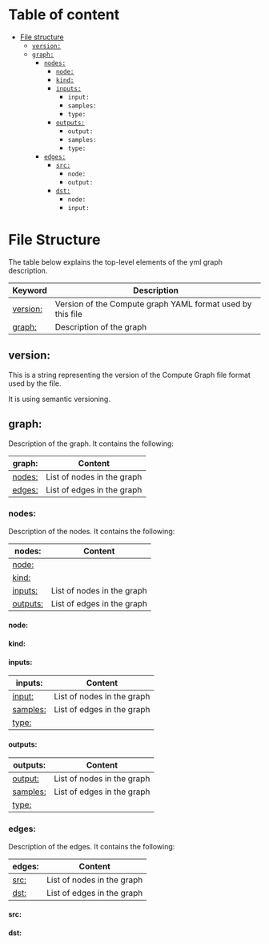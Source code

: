 # Table of content

* [File structure](#File-Structure)
  * [`version:`](#version)
  * [`graph:`](#graph)
    * [`nodes:`](#nodes)
      * [`node:`](#node)
      * [`kind:`](#kind)
      * [`inputs:`](inputs)
        * `input:`
        * `samples:`
        * `type:`
      * [`outputs:`](#outputs)
        * `output:`
        * `samples:`
        * `type:`
    * [`edges:`](#edges)
      * [`src:`](#src)
        * `node:`
        * `output:`
      * [`dst:`](#dst)
        * `node:`
        * `input:`

# File Structure

The table below explains the top-level elements of the yml graph description.

| Keyword              | Description                                                |
| -------------------- | ---------------------------------------------------------- |
| [version:](#version) | Version of the Compute graph YAML format used by this file |
| [graph:](#graph)     | Description of the graph                                   |

## version:

This is a string representing the version of the Compute Graph file format used by the file.

It is using semantic versioning.

## graph:

Description of the graph. It contains the following:

| graph:           | Content                    |
| ---------------- | -------------------------- |
| [nodes:](#nodes) | List of nodes in the graph |
| [edges:](#edges) | List of edges in the graph |

### nodes:

Description of the nodes. It contains the following:

| nodes:              | Content                    |
| ------------------- | -------------------------- |
| [node:](#node)      |                            |
| [kind:](#kind)      |                            |
| [inputs:](#inputs)  | List of nodes in the graph |
| [outputs:](#output) | List of edges in the graph |

#### node:

#### kind:

#### inputs:

| inputs:              | Content                    |
| -------------------- | -------------------------- |
| [input:](#input)     | List of nodes in the graph |
| [samples:](#samples) | List of edges in the graph |
| [type:](#type)       |                            |

#### outputs:

| outputs:             | Content                    |
| -------------------- | -------------------------- |
| [output:](#output)   | List of nodes in the graph |
| [samples:](#samples) | List of edges in the graph |
| [type:](#type)       |                            |

### edges:

Description of the edges. It contains the following:

| edges:       | Content                    |
| ------------ | -------------------------- |
| [src:](#src) | List of nodes in the graph |
| [dst:](#dst) | List of edges in the graph |

#### src:

#### dst: